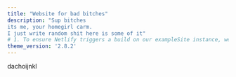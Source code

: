 ```yaml
---
title: "Website for bad bitches"
description: "Sup bitches
its me, your homegirl carm.
I just write random shit here is some of it"
# 1. To ensure Netlify triggers a build on our exampleSite instance, we need to change a file in the exampleSite directory.
theme_version: '2.8.2'
---
```

dachoijnkl